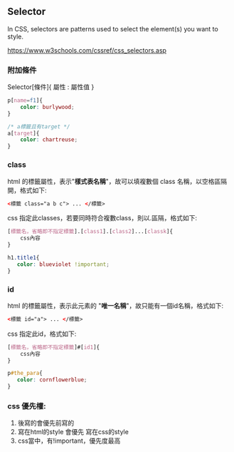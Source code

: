 ## Selector
In CSS, selectors are patterns used to select the element(s) you want to style.

https://www.w3schools.com/cssref/css_selectors.asp 

### 附加條件
Selector[條件]{
    屬性 : 屬性值
}

```css
p[name=f1]{
    color: burlywood;
}

/* a標籤且有target */
a[target]{
    color: chartreuse;
}
```

### class 
html 的標籤屬性，表示"**樣式表名稱**"，故可以填複數個 class 名稱，以空格區隔開，格式如下:
```html
<標籤 class="a b c"> ... </標籤>
```
css 指定此classes，若要同時符合複數class，則以.區隔，格式如下:
```css
[標籤名，省略即不指定標籤].[class1].[class2]...[classk]{
    css內容
}

h1.title1{
   color: blueviolet !important;
}
```

### id
html 的標籤屬性，表示此元素的 "**唯一名稱**"，故只能有一個id名稱，格式如下:
```html
<標籤 id="a"> ... </標籤>
 ```
css 指定此id，格式如下:
```css
[標籤名，省略即不指定標籤]#[id1]{
    css內容
}

p#the_para{
   color: cornflowerblue;
}
```      

### css 優先權:
1. 後寫的會優先前寫的
2. 寫在html的style 會優先 寫在css的style
3. css當中，有!important，優先度最高
        
